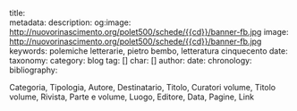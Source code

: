 title:  
metadata:
	description: 
	og:image: http://nuovorinascimento.org/polet500/schede/{{cd}}/banner-fb.jpg
	image: http://nuovorinascimento.org/polet500/schede/{{cd}}/banner-fb.jpg
	keywords: polemiche letterarie, pietro bembo, letteratura cinquecento
date: 
taxonomy:
	category: blog
    tag: []
    char: []
    author: 
    date: 
    chronology: 
    bibliography:








Categoria, Tipologia, Autore, Destinatario, Titolo,  Curatori volume,  Titolo volume,  Rivista,  Parte e volume,  Luogo,  Editore,  Data, Pagine,  Link